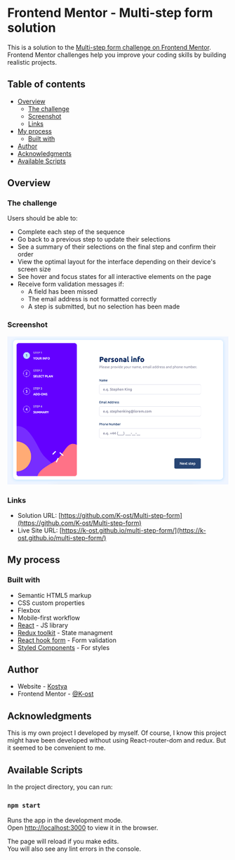 # Frontend Mentor - Multi-step form solution

This is a solution to the [Multi-step form challenge on Frontend Mentor](https://www.frontendmentor.io/challenges/multistep-form-YVAnSdqQBJ). Frontend Mentor challenges help you improve your coding skills by building realistic projects. 

## Table of contents

- [Overview](#overview)
  - [The challenge](#the-challenge)
  - [Screenshot](#screenshot)
  - [Links](#links)
- [My process](#my-process)
  - [Built with](#built-with)
- [Author](#author)
- [Acknowledgments](#acknowledgments)
- [Available Scripts](#available-scripts)

## Overview

### The challenge

Users should be able to:

- Complete each step of the sequence
- Go back to a previous step to update their selections
- See a summary of their selections on the final step and confirm their order
- View the optimal layout for the interface depending on their device's screen size
- See hover and focus states for all interactive elements on the page
- Receive form validation messages if:
  - A field has been missed
  - The email address is not formatted correctly
  - A step is submitted, but no selection has been made

### Screenshot

![](./screenshot.jpg)

### Links

- Solution URL: [https://github.com/K-ost/Multi-step-form](https://github.com/K-ost/Multi-step-form)
- Live Site URL: [https://k-ost.github.io/multi-step-form/](https://k-ost.github.io/multi-step-form/)

## My process

### Built with

- Semantic HTML5 markup
- CSS custom properties
- Flexbox
- Mobile-first workflow
- [React](https://reactjs.org/) - JS library
- [Redux toolkit](https://redux-toolkit.js.org/) - State managment
- [React hook form](https://www.react-hook-form.com/) - Form validation
- [Styled Components](https://styled-components.com/) - For styles

## Author

- Website - [Kostya](https://github.com/K-ost?tab=repositories)
- Frontend Mentor - [@K-ost](https://www.frontendmentor.io/profile/K-ost)

## Acknowledgments

This is my own project I developed by myself. Of course, I know this project might have been developed without using React-router-dom and redux. But it seemed to be convenient to me.

## Available Scripts

In the project directory, you can run:

### `npm start`

Runs the app in the development mode.\
Open [http://localhost:3000](http://localhost:3000) to view it in the browser.

The page will reload if you make edits.\
You will also see any lint errors in the console.